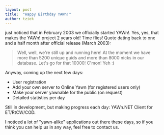 ```yaml
---
layout: post
title:  "Happy Birthday YAWn!"
author: tziek
---
```


just noticed that in February 2003 we officially started YAWn!. Yes, yes, that makes the YAWn! project 2 years old! Time flies! 
Quote dating back to one and a half month after official release (March 2003): 

> Well, well, we're still up and running here! At the moment we have more than 5200 unique guids and more than 8000 nicks in our database. 
> Let's go for that 10000! C'mon! 
> Yeh :) 

Anyway, coming up the next few days: 
- User registration 
- Add your own server to Online Yawn (for registered users only) 
- Make your server yawnable for the public (on request) 
- Detailed statistics per day 

Still in development, but making progress each day: YAWn.NET Client for ET/RtCW/COD. 

I noticed a lot of "yawn-alike" applications out there these days, so if you think you can help us in any way, feel free to contact us.
